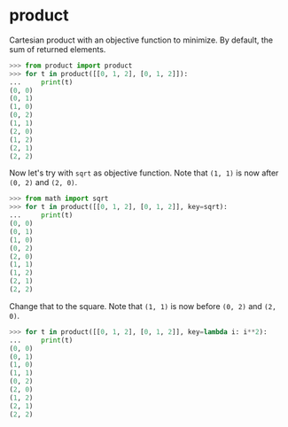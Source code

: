 # product

Cartesian product with an objective function to minimize.
By default, the sum of returned elements.

```python
>>> from product import product
>>> for t in product([[0, 1, 2], [0, 1, 2]]):
...     print(t)
(0, 0)
(0, 1)
(1, 0)
(0, 2)
(1, 1)
(2, 0)
(1, 2)
(2, 1)
(2, 2)

```

Now let's try with `sqrt` as objective function.
Note that `(1, 1)` is now after `(0, 2)` and `(2, 0)`.

```python
>>> from math import sqrt
>>> for t in product([[0, 1, 2], [0, 1, 2]], key=sqrt):
...     print(t)
(0, 0)
(0, 1)
(1, 0)
(0, 2)
(2, 0)
(1, 1)
(1, 2)
(2, 1)
(2, 2)

```

Change that to the square.
Note that `(1, 1)` is now before `(0, 2)` and `(2, 0)`.

```python
>>> for t in product([[0, 1, 2], [0, 1, 2]], key=lambda i: i**2):
...     print(t)
(0, 0)
(0, 1)
(1, 0)
(1, 1)
(0, 2)
(2, 0)
(1, 2)
(2, 1)
(2, 2)

```
